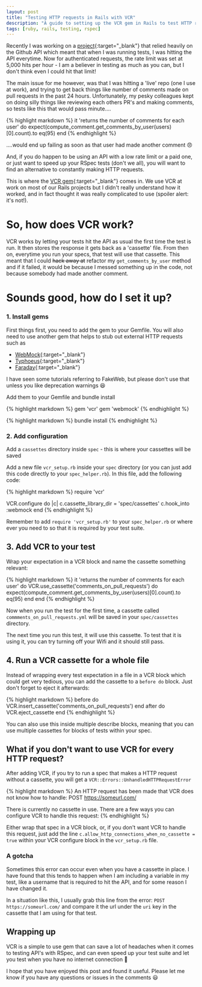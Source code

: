```yaml
---
layout: post
title: "Testing HTTP requests in Rails with VCR"
description: "A guide to setting up the VCR gem in Rails to test HTTP requests"
tags: [ruby, rails, testing, rspec]
---
```


Recently I was working on a [project](https://github.com/katebeavis/pr-hero/){:target="_blank"} that relied heavily on the Github API which meant that when I was running tests, I was hitting the API everytime. Now for authenticated requests, the rate limit was set at 5,000 hits per hour - I am a believer in testing as much as you can, but I don't think even I could hit that limit!

The main issue for me however, was that I was hitting a 'live' repo (one I use at work), and trying to get back things like number of comments made on pull requests in the past 24 hours. Unfortunately, my pesky colleagues kept on doing silly things like reviewing each others PR's and making comments, so tests like this that would pass minute....

{% highlight markdown %}
it 'returns the number of comments for each user' do
  expect(compute_comment.get_comments_by_user(users)[0].count).to eq(95)
end
{% endhighlight %}

....would end up failing as soon as that user had made another comment :angry:

And, if you do happen to be using an API with a low rate limit or a paid one, or just want to speed up your RSpec tests (don't we all), you will want to find an alternative to constantly making HTTP requests.

This is where the [VCR gem](https://github.com/vcr/vcr){:target="_blank"} comes in. We use VCR at work on most of our Rails projects but I didn't really understand how it worked, and in fact thought it was really complicated to use (spoiler alert: it's not!).

# So, how does VCR work?

VCR works by letting your tests hit the API as usual the first time the test is run. It then stores the response it gets back as a 'cassette' file. From then on, everytime you run your specs, that test will use that cassette. This meant that I could ~~hack away at~~ refactor my ``get_comments_by_user`` method and if it failed, it would be because I messed something up in the code, not because somebody had made another comment.

# Sounds good, how do I set it up?<br />
### 1. Install gems

First things first, you need to add the gem to your Gemfile. You will also need to use another gem that helps to stub out external HTTP requests such as

* [WebMock](https://github.com/bblimke/webmock){:target="_blank"}
* [Typhoeus](https://github.com/typhoeus/typhoeus){:target="_blank"}
* [Faraday](https://github.com/lostisland/faraday){:target="_blank"}

I have seen some tutorials referring to FakeWeb, but please don't use that unless you like deprecation warnings :satisfied:

Add them to your Gemfile and bundle install

{% highlight markdown %}
gem 'vcr'
gem 'webmock'
{% endhighlight %}

{% highlight markdown %}
bundle install
{% endhighlight %}

### 2. Add configuration

Add a ``cassettes`` directory inside ``spec`` - this is where your cassettes will be saved

Add a new file ``vcr_setup.rb`` inside your ``spec`` directory (or you can just add this code directly to your ``spec_helper.rb``). In this file, add the following code:

{% highlight markdown %}
require 'vcr'

VCR.configure do |c|
  c.cassette_library_dir = 'spec/cassettes'
  c.hook_into :webmock
end
{% endhighlight %}

Remember to add ``require 'vcr_setup.rb'`` to your ``spec_helper.rb`` or where ever you need to so that it is required by your test suite.

## 3. Add VCR to your test

Wrap your expectation in a VCR block and name the cassette something relevant:

{% highlight markdown %}
it 'returns the number of comments for each user' do
  VCR.use_cassette('comments_on_pull_requests') do
    expect(compute_comment.get_comments_by_user(users)[0].count).to eq(95)
  end
end
{% endhighlight %}

Now when you run the test for the first time, a cassette called ``commments_on_pull_requests.yml`` will be saved in your ``spec/cassettes`` directory.

The next time you run this test, it will use this cassette. To test that it is using it, you can try turning off your Wifi and it should still pass.

## 4. Run a VCR cassette for a whole file

Instead of wrapping every test expectation in a file in a VCR block which could get very tedious, you can add the cassette to a ``before do`` block. Just don't forget to eject it afterwards:

{% highlight markdown %}
before do
  VCR.insert_cassette('comments_on_pull_requests')
end
after do
  VCR.eject_cassette
end
{% endhighlight %}

You can also use this inside multiple describe blocks, meaning that you can use multiple cassettes for blocks of tests within your spec.

## What if you don't want to use VCR for every HTTP request?

After adding VCR, if you try to run a spec that makes a HTTP request without a cassette, you will get a ``VCR::Errors::UnhandledHTTPRequestError``

{% highlight markdown %}
An HTTP request has been made that VCR does not know how to handle:
  POST https://someurl.com/
     
 There is currently no cassette in use. There are a few ways
 you can configure VCR to handle this request:
{% endhighlight %}

Either wrap that spec in a VCR block, or, if you don't want VCR to handle this request, just add the line ``c.allow_http_connections_when_no_cassette = true`` within your VCR configure block in the ``vcr_setup.rb`` file.

### A gotcha

Sometimes this error can occur even when you have a cassette in place. I have found that this tends to happen when I am including a variable in my test, like a username that is required to hit the API, and for some reason I have changed it.

In a situation like this, I usually grab this line from the error: ``POST https://someurl.com/`` and compare it the url under the ``uri`` key in the cassette that I am using for that test.

## Wrapping up

VCR is a simple to use gem that can save a lot of headaches when it comes to testing API's with RSpec, and can even speed up your test suite and let you test when you have no internet connection :tada:

I hope that you have enjoyed this post and found it useful. Please let me know if you have any questions or issues in the comments :smiley:

